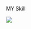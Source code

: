 MY Skill
<p>
  <a href="https://skillicons.dev">
    <img src="https://skillicons.dev/icons?i=github,dotnet,windows,cs,html,ubuntu" />
  </a>
</p>
